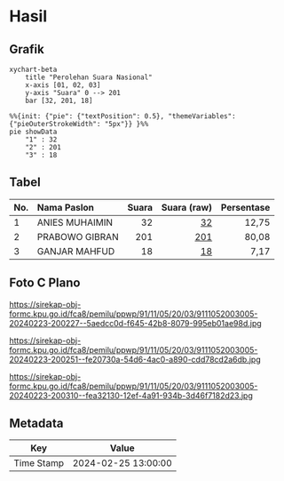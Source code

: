 # Hasil

## Grafik

```mermaid
xychart-beta
    title "Perolehan Suara Nasional"
    x-axis [01, 02, 03]
    y-axis "Suara" 0 --> 201
    bar [32, 201, 18]
```

```mermaid
%%{init: {"pie": {"textPosition": 0.5}, "themeVariables": {"pieOuterStrokeWidth": "5px"}} }%%
pie showData
    "1" : 32
    "2" : 201
    "3" : 18
```

## Tabel

| No. | Nama Paslon    | Suara | Suara (raw) | Persentase |
|:--- |:-------------- | -----:| -----------:| ----------:|
| 1   | ANIES MUHAIMIN | 32    | [32][p-1]   | 12,75      |
| 2   | PRABOWO GIBRAN | 201   | [201][p-2]  | 80,08      |
| 3   | GANJAR MAHFUD  | 18    | [18][p-3]   | 7,17       |


[p-1]: https://github.com/gigit-pemilu/pemilu-2024/blob/main/pilpres/hitung-suara/sub/91-papua/sub/11-keerom/sub/05-skanto/sub/2003-arsopura/sub/005-tps/sub/paslon-1.txt
[p-2]: https://github.com/gigit-pemilu/pemilu-2024/blob/main/pilpres/hitung-suara/sub/91-papua/sub/11-keerom/sub/05-skanto/sub/2003-arsopura/sub/005-tps/sub/paslon-2.txt
[p-3]: https://github.com/gigit-pemilu/pemilu-2024/blob/main/pilpres/hitung-suara/sub/91-papua/sub/11-keerom/sub/05-skanto/sub/2003-arsopura/sub/005-tps/sub/paslon-3.txt

## Foto C Plano

https://sirekap-obj-formc.kpu.go.id/fca8/pemilu/ppwp/91/11/05/20/03/9111052003005-20240223-200227--5aedcc0d-f645-42b8-8079-995eb01ae98d.jpg

https://sirekap-obj-formc.kpu.go.id/fca8/pemilu/ppwp/91/11/05/20/03/9111052003005-20240223-200251--fe20730a-54d6-4ac0-a890-cdd78cd2a6db.jpg

https://sirekap-obj-formc.kpu.go.id/fca8/pemilu/ppwp/91/11/05/20/03/9111052003005-20240223-200310--fea32130-12ef-4a91-934b-3d46f7182d23.jpg


## Metadata

| Key        | Value               |
| ---------- | ------------------- |
| Time Stamp | 2024-02-25 13:00:00 |



